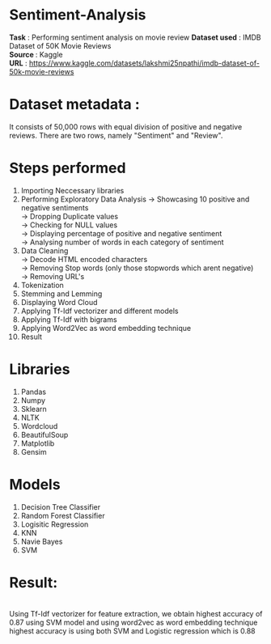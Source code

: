 # Sentiment-Analysis

<b>Task</b> : Performing sentiment analysis on movie review
<b>Dataset used</b> : IMDB Dataset of 50K Movie Reviews <br>
<b>Source </b>: Kaggle<br>
<b>URL</b> : https://www.kaggle.com/datasets/lakshmi25npathi/imdb-dataset-of-50k-movie-reviews

# Dataset metadata :<br>
It consists of 50,000 rows with equal division of positive and negative reviews. There are two rows, namely "Sentiment" and "Review".

# Steps performed
1) Importing Neccessary libraries
2) Performing Exploratory Data Analysis
     -> Showcasing 10 positive and negative sentiments <br>
     -> Dropping Duplicate values<br>
     -> Checking for NULL values<br>
     -> Displaying percentage of positive and negative sentiment<br>
     -> Analysing number of words in each category of sentiment<br>
3) Data Cleaning<br>
     -> Decode HTML encoded characters<br>
     -> Removing Stop words (only those stopwords which arent negative)<br>
     -> Removing URL's<br>
4) Tokenization 
5) Stemming and Lemming
6) Displaying Word Cloud
7) Applying Tf-Idf vectorizer and different models
8) Applying Tf-Idf with bigrams 
9) Applying Word2Vec as word embedding technique
10) Result

# Libraries 
1) Pandas
2) Numpy
3) Sklearn
4) NLTK
5) Wordcloud
6) BeautifulSoup
7) Matplotlib
8) Gensim


# Models
1) Decision Tree Classifier
2) Random Forest Classifier
3) Logisitic Regression
4) KNN
5) Navie Bayes
6) SVM

# Result:<br>
<br>
Using Tf-Idf vectorizer for feature extraction, we obtain highest accuracy of 0.87 using SVM model and using word2vec as word embedding technique highest accuracy is using both SVM and Logistic regression which is 0.88

